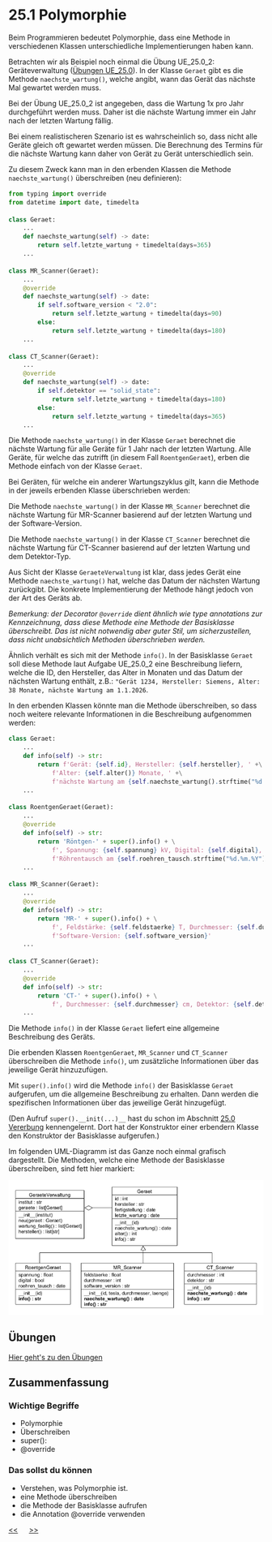 # 25.1 Polymorphie

Beim Programmieren bedeutet Polymorphie,
dass eine Methode in verschiedenen Klassen
unterschiedliche Implementierungen haben kann.

Betrachten wir als Beispiel noch einmal die Übung UE_25.0_2: Geräteverwaltung
([Übungen UE_25.0](../uebungen/UE_25.0_Vererbung.md)).
In der Klasse `Geraet` gibt es die Methode
`naechste_wartung()`, welche angibt, wann das Gerät
das nächste Mal gewartet werden muss.

Bei der Übung UE_25.0_2 ist angegeben, 
dass die Wartung 1x pro Jahr durchgeführt werden muss. 
Daher ist die nächste Wartung immer ein Jahr nach der letzten Wartung
fällig.

Bei einem realistischeren Szenario ist es wahrscheinlich so, 
dass nicht alle Geräte gleich oft gewartet werden müssen.
Die Berechnung des Termins für die nächste Wartung
kann daher von Gerät zu Gerät unterschiedlich sein.

Zu diesem Zweck kann man in den erbenden Klassen die Methode
`naechste_wartung()` überschreiben (neu definieren):

```python
from typing import override
from datetime import date, timedelta

class Geraet:
    ...
    def naechste_wartung(self) -> date:
        return self.letzte_wartung + timedelta(days=365)
    ...

class MR_Scanner(Geraet):
    ...
    @override
    def naechste_wartung(self) -> date:
        if self.software_version < "2.0":
            return self.letzte_wartung + timedelta(days=90)
        else:
            return self.letzte_wartung + timedelta(days=180)
    ...
        
class CT_Scanner(Geraet):
    ...
    @override
    def naechste_wartung(self) -> date:
        if self.detektor == "solid_state":
            return self.letzte_wartung + timedelta(days=180)
        else:
            return self.letzte_wartung + timedelta(days=365)
    ...
```

Die Methode `naechste_wartung()` in der Klasse `Geraet`
berechnet die nächste Wartung für alle Geräte
für 1 Jahr nach der letzten Wartung.
Alle Geräte, für welche das zutrifft
(in diesem Fall `RoentgenGeraet`),
erben die Methode einfach von der Klasse `Geraet`.

Bei Geräten, für welche ein anderer Wartungszyklus gilt,
kann die Methode in der jeweils erbenden Klasse überschrieben werden:

Die Methode `naechste_wartung()` in der Klasse `MR_Scanner`
berechnet die nächste Wartung für MR-Scanner
basierend auf der letzten Wartung und der Software-Version.

Die Methode `naechste_wartung()` in der Klasse `CT_Scanner`
berechnet die nächste Wartung für CT-Scanner
basierend auf der letzten Wartung und dem Detektor-Typ.

Aus Sicht der Klasse `GeraeteVerwaltung`
ist klar, dass jedes Gerät eine Methode `naechste_wartung()`
hat, welche das Datum der nächsten Wartung zurückgibt.
Die konkrete Implementierung der Methode
hängt jedoch von der Art des Geräts ab.

*Bemerkung: der Decorator `@override` dient ähnlich
wie type annotations zur Kennzeichnung, dass diese
Methode eine Methode der Basisklasse überschreibt.
Das ist nicht notwendig aber guter Stil, 
um sicherzustellen, dass nicht unabsichtlich
Methoden überschrieben werden.*

Ähnlich verhält es sich mit der Methode `info()`.
In der Basisklasse `Geraet` soll diese Methode laut Aufgabe UE_25.0_2
eine Beschreibung liefern,
welche die ID, den Hersteller, das Alter in Monaten 
und das Datum der nächsten Wartung enthält, z.B.: 
`"Gerät 1234, Hersteller: Siemens, Alter: 38 Monate, nächste Wartung am 1.1.2026`.

In den erbenden Klassen könnte man die Methode überschreiben,
so dass noch weitere relevante Informationen
in die Beschreibung aufgenommen werden:

```python
class Geraet:
    ...
    def info(self) -> str:
        return f'Gerät: {self.id}, Hersteller: {self.hersteller}, ' +\
            f'Alter: {self.alter()} Monate, ' +\
            f'nächste Wartung am {self.naechste_wartung().strftime("%d.%m.%Y")}'
    ...

class RoentgenGeraet(Geraet):
    ...
    @override
    def info(self) -> str:
        return 'Röntgen-' + super().info() + \
            f', Spannung: {self.spannung} kV, Digital: {self.digital}, ' +\
            f'Röhrentausch am {self.roehren_tausch.strftime("%d.%m.%Y")}'
    ...

class MR_Scanner(Geraet):
    ...
    @override
    def info(self) -> str:
        return 'MR-' + super().info() + \
            f', Feldstärke: {self.feldstaerke} T, Durchmesser: {self.durchmesser} cm, ' +\
            f'Software-Version: {self.software_version}'
    ...
        
class CT_Scanner(Geraet):
    ...
    @override
    def info(self) -> str:
        return 'CT-' + super().info() + \
            f', Durchmesser: {self.durchmesser} cm, Detektor: {self.detektor}'
    ...
```

Die Methode `info()` in der Klasse `Geraet`
liefert eine allgemeine Beschreibung des Geräts.

Die erbenden Klassen `RoentgenGeraet`, `MR_Scanner` und `CT_Scanner`
überschreiben die Methode `info()`,
um zusätzliche Informationen
über das jeweilige Gerät hinzuzufügen.

Mit `super().info()` wird die Methode `info()`
der Basisklasse `Geraet` aufgerufen,
um die allgemeine Beschreibung zu erhalten.
Dann werden die spezifischen Informationen
über das jeweilige Gerät hinzugefügt.

(Den Aufruf `super().__init(...)__` hast du schon im Abschnitt
[25.0 Vererbung](25.0_Vererbung.md) kennengelernt.
Dort hat der Konstruktor einer erbendern Klasse
den Konstruktor der Basisklasse aufgerufen.) 

Im folgenden UML-Diagramm ist das Ganze noch einmal
grafisch dargestellt. Die Methoden,
welche eine Methode der Basisklasse überschreiben,
sind fett hier markiert:

![Polymorphie](../img/25.1/polymorphie_geraete.png)


## Übungen
[Hier geht's zu den Übungen](../uebungen/UE_25.1_Polymorphie.md)

## Zusammenfassung
### Wichtige Begriffe
- Polymorphie
- Überschreiben 
- super(): 
- @override


### Das sollst du können
- Verstehen, was Polymorphie ist.
- eine Methode überschreiben
- die Methode der Basisklasse aufrufen
- die Annotation @override verwenden


[<<](25.0_Vererbung.md) &emsp; [>>](#)